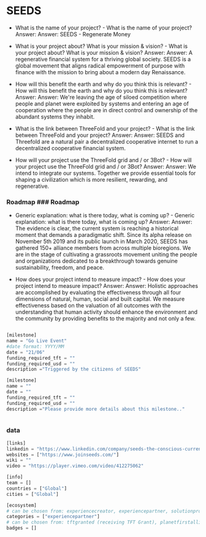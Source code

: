 # SEEDS


- What is the name of your project?	- What is the name of your project?
Answer:	Answer: SEEDS - Regenerate Money


- What is your project about? What is your mission & vision?	- What is your project about? What is your mission & vision?
Answer:	Answer: A regenerative financial system for a thriving global society. SEEDS is a global movement that aligns radical empowerment of purpose with finance with the mission to bring about a modern day Renaissance.


- How will this benefit the earth and why do you think this is relevant? 	- How will this benefit the earth and why do you think this is relevant? 
Answer:	Answer: We're leaving the age of siloed competition where people and planet were exploited by systems and entering an age of cooperation where the people are in direct control and ownership of the abundant systems they inhabit.


- What is the link between ThreeFold and your project? 	- What is the link between ThreeFold and your project? 
Answer:	Answer: SEEDS and Threefold are a natural pair a decentralized cooperative internet to run a decentralized cooperative financial system.


- How will your project use the ThreeFold grid and / or 3Bot?	- How will your project use the ThreeFold grid and / or 3Bot?
Answer:	Answer: We intend to integrate our systems. Together we provide essential tools for shaping a civilization which is more resilient, rewarding, and regenerative.





### Roadmap	### Roadmap


- Generic explanation: what is there today, what is coming up?	- Generic explanation: what is there today, what is coming up?
Answer:	Answer: The evidence is clear, the current system is reaching a historical moment that demands a paradigmatic shift. Since its alpha release on November 5th 2019 and its public launch in March 2020, SEEDS has gathered 150+ alliance members from across multiple bioregions. We are in the stage of cultivating a grassroots movement uniting the people and organizations dedicated to a breakthrough towards genuine sustainability, freedom, and peace.


- How does your project intend to measure impact?	- How does your project intend to measure impact?
Answer:	Answer: Holistic approaches are accomplished by evaluating the effectiveness through all four dimensions of natural, human, social and built capital. We measure effectiveness based on the valuation of all outcomes with the understanding that human activity should enhance the environment and the community by providing benefits to the majority and not only a few.




```python

[milestone]
name = "Go Live Event"
#date format: YYYY/MM 
date = "21/06"
funding_required_tft = ""
funding_required_usd = ""
description ="Triggered by the citizens of SEEDS"

[milestone]
name = ""
date = ""
funding_required_tft = ""
funding_required_usd = ""
description ="Please provide more details about this milestone.."
    
```

### data

```python
[links]
linkedin = "https://www.linkedin.com/company/seeds-the-conscious-currency/"
websites = ["https://www.joinseeds.com/"]
wiki = ""
video = "https://player.vimeo.com/video/412275062"

[info]
team = []
countries = ["Global"]
cities = ["Global"]

[ecosystem]
# can be chosen from: experiencecreator, experiencepartner, solutionprovider, farmer, systemintegrator
categories = ["experiencepartner"]
# can be chosen from: tftgranted (receiving TFT Grant), planetfirstalliance (memeber of Planet First Alliance)
badges = []

```
```